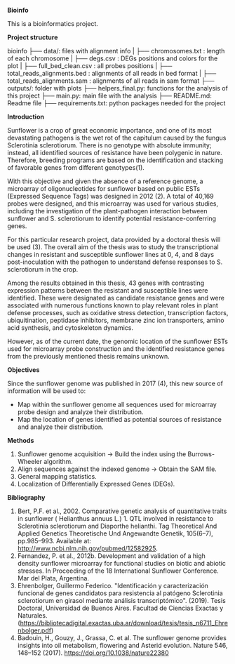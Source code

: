 
**Bioinfo** 

This is a bioinformatics project.

**Project structure**

bioinfo
├── data/: files with alignment info
|   ├── chromosomes.txt : length of each chromosome
|   ├── degs.csv : DEGs positions and colors for the plot
|   ├── full_bed_clean.csv : all probes positions
|   ├── total_reads_alignments.bed : alignments of all reads in bed format
|   ├── total_reads_alignments.sam : alignments of all reads in sam format
├── outputs/: folder with plots
├── helpers_final.py: functions for the analysis of this project
├── main.py: main file with the analysis
├── README.md: Readme file
├── requirements.txt: python packages needed for the project


**Introduction**

Sunflower is a crop of great economic importance, and one of its most devastating pathogens is the wet rot of the capitulum caused by the fungus Sclerotinia sclerotiorum. There is no genotype with absolute immunity; instead, all identified sources of resistance have been polygenic in nature. Therefore, breeding programs are based on the identification and stacking of favorable genes from different genotypes(1).

With this objective and given the absence of a reference genome, a microarray of oligonucleotides for sunflower based on public ESTs (Expressed Sequence Tags) was designed in 2012 (2). A total of 40,169 probes were designed, and this microarray was used for various studies, including the investigation of the plant-pathogen interaction between sunflower and S. sclerotiorum to identify potential resistance-conferring genes.

For this particular research project, data provided by a doctoral thesis will be used (3). The overall aim of the thesis was to study the transcriptional changes in resistant and susceptible sunflower lines at 0, 4, and 8 days post-inoculation with the pathogen to understand defense responses to S. sclerotiorum in the crop.

Among the results obtained in this thesis, 43 genes with contrasting expression patterns between the resistant and susceptible lines were identified. These were designated as candidate resistance genes and were associated with numerous functions known to play relevant roles in plant defense processes, such as oxidative stress detection, transcription factors, ubiquitination, peptidase inhibitors, membrane zinc ion transporters, amino acid synthesis, and cytoskeleton dynamics.

However, as of the current date, the genomic location of the sunflower ESTs used for microarray probe construction and the identified resistance genes from the previously mentioned thesis remains unknown.

**Objectives**

Since the sunflower genome was published in 2017 (4), this new source of information will be used to:

- Map within the sunflower genome all sequences used for microarray probe design and analyze their distribution.
- Map the location of genes identified as potential sources of resistance and analyze their distribution.

**Methods**

1. Sunflower genome acquisition → Build the index using the Burrows-Wheeler algorithm.
2. Align sequences against the indexed genome → Obtain the SAM file.
3. General mapping statistics.
4. Localization of Differentially Expressed Genes (DEGs).

**Bibliography**

1. Bert, P.F. et al., 2002. Comparative genetic analysis of quantitative traits in sunflower ( Helianthus annuus L.) 1. QTL involved in resistance to Sclerotinia sclerotiorum and Diaporthe helianthi. Tag Theoretical And Applied Genetics Theoretische Und Angewandte Genetik, 105(6–7), pp.985–993. Available at: http://www.ncbi.nlm.nih.gov/pubmed/12582925.
2. Fernandez, P. et al., 2012b. Development and validation of a high density sunflower microarray for functional studies on biotic and abiotic stresses. In Proceeding of the 18 International Sunflower Conference. Mar del Plata, Argentina.
3. Ehrenbolger, Guillermo Federico. "Identificación y caracterización funcional de genes candidatos para resistencia al patógeno Sclerotinia sclerotiorum en girasol mediante análisis transcriptómico". (2019). Tesis Doctoral, Universidad de Buenos Aires. Facultad de Ciencias Exactas y Naturales. 
(https://bibliotecadigital.exactas.uba.ar/download/tesis/tesis_n6711_Ehrenbolger.pdf)
4. Badouin, H., Gouzy, J., Grassa, C. et al. The sunflower genome provides insights into oil metabolism, flowering and Asterid evolution. Nature 546, 148–152 (2017). https://doi.org/10.1038/nature22380